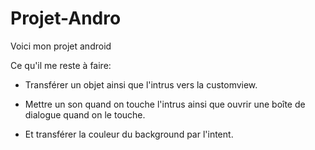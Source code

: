 # Projet-Andro
Voici mon projet android

Ce qu'il me reste à faire:

- Transférer un objet ainsi que l'intrus vers la customview.

- Mettre un son quand on touche l'intrus ainsi que ouvrir une boîte de dialogue quand on le touche.

- Et transférer la couleur du background par l'intent.
